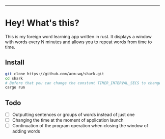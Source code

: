 -- --
# Hey! What's this?

This is my foreign word learning app written in rust. It displays a window with words every N minutes and allows you to repeat words from time to time.

## Install
```bash
git clone https://github.com/acm-wq/shark.git
cd shark
# Before that you can change the constant TIMER_INTERVAL_SECS to change the time interval of the word window output
cargo run
```

## Todo

- [ ] Outputting sentences or groups of words instead of just one
- [ ] Changing the time at the moment of application launch
- [ ] Continuation of the program operation when closing the window of adding words
